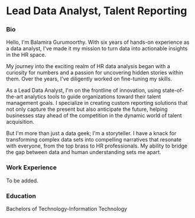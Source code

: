 # Lead Data Analyst, Talent Reporting

### Bio
Hello, I'm Balamira Gurumoorthy. With six years of hands-on experience as a data analyst, I've made it my mission to turn data into actionable insights in the HR space.

My journey into the exciting realm of HR data analysis began with a curiosity for numbers and a passion for uncovering hidden stories within them. Over the years, I've diligently worked on fine-tuning my skills.

As a Lead Data Analyst, I'm on the frontline of innovation, using state-of-the-art analytics tools to guide organizations toward their talent management goals. I specialize in creating custom reporting solutions that not only capture the present but also anticipate the future, helping businesses stay ahead of the competition in the dynamic world of talent acquisition.

But I'm more than just a data geek; I'm a storyteller. I have a knack for transforming complex data sets into compelling narratives that resonate with everyone, from the top brass to HR professionals. My ability to bridge the gap between data and human understanding sets me apart.

### Work Experience
To be added.

### Education
Bachelors of Technology-Information Technology 


